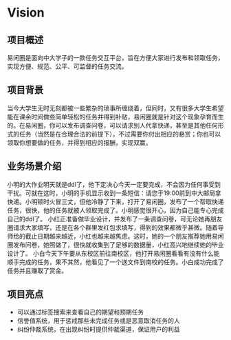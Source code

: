 <h1>Vision</h1>

<h2>项目概述</h2>

易闲圈是面向中大学子的一款任务交互平台，旨在方便大家进行发布和领取任务，实现方便、规范、公平、可监督的任务交流。

<h2>项目背景</h2>

当今大学生无时无刻都被一些繁杂的琐事所缠绕着，但同时，又有很多大学生希望能在课余时间做些简单轻松的任务并得到补贴，易闲圈就是针对这个现象孕育而生的。在易闲圈，你可以发布调查问卷，可以请求别人代拿快递，甚至是其他任何形式的任务（当然是在合理合法的前提下），不过需要你付出相应的悬赏；你也可以领取你想要做的任务，并得到相应的报酬，实现双赢。

<h2>业务场景介绍</h2>

小明的大作业明天就是ddl了，他下定决心今天一定要完成，不会因为任何事受到干扰。可就在这时，小明的手机显示收到一条短信：请您于19:00前到中大邮局拿快递。小明顿时火冒三丈，但他冷静了下来，打开了易闲圈，发布了一个帮取快递任务，很快，他的任务就被人领取完成了。小明感觉很开心，因为自己能专心完成自己的ddl了。
小红正准备做毕业设计，并发布了一条调查问卷，可无论她再朋友圈请求大家填写，还是在各个群里发红包求填写，得到的效果都微乎甚微。随着导师给的截止日期越来越近，小红也越来越焦虑。这时，她的一个朋友推荐她用易闲圈发布问卷，她照做了，很快就收集到了足够的数据量，小红高兴地继续她的毕业设计了。
小白今天下午要从东校区前往南校区，他打开易闲圈看看有没有什么能顺手完成的任务，果不其然，他看见了一个送文件到南校的任务。小白成功完成了任务并且赚取了赏金。

<h2>项目亮点</h2>

 - 可以通过标签搜索来查看自己的期望和预期任务
 - 信誉值系统，用于惩戒那些未完成任务或是恶意取消任务的人
 - 纠纷仲裁系统，在出现纠纷时提供仲裁渠道，保证用户的利益

